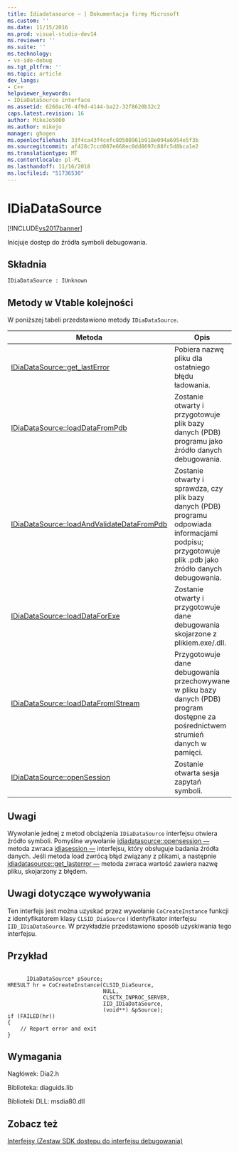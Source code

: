 ```yaml
---
title: Idiadatasource — | Dokumentacja firmy Microsoft
ms.custom: ''
ms.date: 11/15/2016
ms.prod: visual-studio-dev14
ms.reviewer: ''
ms.suite: ''
ms.technology:
- vs-ide-debug
ms.tgt_pltfrm: ''
ms.topic: article
dev_langs:
- C++
helpviewer_keywords:
- IDiaDataSource interface
ms.assetid: 6260ac76-4f9d-4144-ba22-32f8620b32c2
caps.latest.revision: 16
author: MikeJo5000
ms.author: mikejo
manager: ghogen
ms.openlocfilehash: 33f4ca43f4cefc80508961b918e094a6954e5f3b
ms.sourcegitcommit: af428c7ccd007e668ec0dd8697c88fc5d8bca1e2
ms.translationtype: MT
ms.contentlocale: pl-PL
ms.lasthandoff: 11/16/2018
ms.locfileid: "51736530"
---
```

# <a name="idiadatasource"></a>IDiaDataSource
[!INCLUDE[vs2017banner](../../includes/vs2017banner.md)]

Inicjuje dostęp do źródła symboli debugowania.  
  
## <a name="syntax"></a>Składnia  
  
```  
IDiaDataSource : IUnknown  
```  
  
## <a name="methods-in-vtable-order"></a>Metody w Vtable kolejności  
 W poniższej tabeli przedstawiono metody `IDiaDataSource`.  
  
|Metoda|Opis|  
|------------|-----------------|  
|[IDiaDataSource::get_lastError](../../debugger/debug-interface-access/idiadatasource-get-lasterror.md)|Pobiera nazwę pliku dla ostatniego błędu ładowania.|  
|[IDiaDataSource::loadDataFromPdb](../../debugger/debug-interface-access/idiadatasource-loaddatafrompdb.md)|Zostanie otwarty i przygotowuje plik bazy danych (PDB) programu jako źródło danych debugowania.|  
|[IDiaDataSource::loadAndValidateDataFromPdb](../../debugger/debug-interface-access/idiadatasource-loadandvalidatedatafrompdb.md)|Zostanie otwarty i sprawdza, czy plik bazy danych (PDB) programu odpowiada informacjami podpisu; przygotowuje plik .pdb jako źródło danych debugowania.|  
|[IDiaDataSource::loadDataForExe](../../debugger/debug-interface-access/idiadatasource-loaddataforexe.md)|Zostanie otwarty i przygotowuje dane debugowania skojarzone z plikiem.exe/.dll.|  
|[IDiaDataSource::loadDataFromIStream](../../debugger/debug-interface-access/idiadatasource-loaddatafromistream.md)|Przygotowuje dane debugowania przechowywane w pliku bazy danych (PDB) program dostępne za pośrednictwem strumień danych w pamięci.|  
|[IDiaDataSource::openSession](../../debugger/debug-interface-access/idiadatasource-opensession.md)|Zostanie otwarta sesja zapytań symboli.|  
  
## <a name="remarks"></a>Uwagi  
 Wywołanie jednej z metod obciążenia `IDiaDataSource` interfejsu otwiera źródło symboli. Pomyślne wywołanie [idiadatasource::opensession —](../../debugger/debug-interface-access/idiadatasource-opensession.md) metoda zwraca [idiasession —](../../debugger/debug-interface-access/idiasession.md) interfejsu, który obsługuje badania źródła danych. Jeśli metoda load zwrócą błąd związany z plikami, a następnie [idiadatasource::get_lasterror —](../../debugger/debug-interface-access/idiadatasource-get-lasterror.md) metoda zwraca wartość zawiera nazwę pliku, skojarzony z błędem.  
  
## <a name="notes-for-callers"></a>Uwagi dotyczące wywoływania  
 Ten interfejs jest można uzyskać przez wywołanie `CoCreateInstance` funkcji z identyfikatorem klasy `CLSID_DiaSource` i identyfikator interfejsu `IID_IDiaDataSource`. W przykładzie przedstawiono sposób uzyskiwania tego interfejsu.  
  
## <a name="example"></a>Przykład  
  
```cpp#  
  
      IDiaDataSource* pSource;  
HRESULT hr = CoCreateInstance(CLSID_DiaSource,  
                              NULL,  
                              CLSCTX_INPROC_SERVER,  
                              IID_IDiaDataSource,  
                              (void**) &pSource);  
if (FAILED(hr))  
{  
    // Report error and exit  
}  
```  
  
## <a name="requirements"></a>Wymagania  
 Nagłówek: Dia2.h  
  
 Biblioteka: diaguids.lib  
  
 Biblioteki DLL: msdia80.dll  
  
## <a name="see-also"></a>Zobacz też  
 [Interfejsy (Zestaw SDK dostępu do interfejsu debugowania)](../../debugger/debug-interface-access/interfaces-debug-interface-access-sdk.md)



